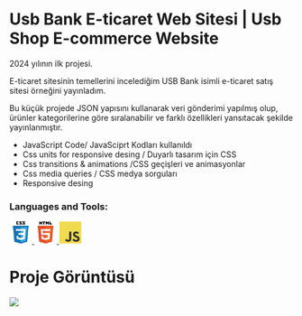 <h1>Usb Bank E-ticaret Web Sitesi | Usb Shop E-commerce Website</h1>

<p>2024 yılının ilk projesi.</p>

<p>E-ticaret sitesinin temellerini incelediğim USB Bank isimli e-ticaret satış sitesi örneğini yayınladım.</p>

<p>Bu küçük projede JSON yapısını kullanarak veri gönderimi yapılmış olup, ürünler kategorilerine göre sıralanabilir ve farklı özellikleri yansıtacak şekilde yayınlanmıştır.</p>

<ul>
  <li>JavaScript Code/ JavaSciprt Kodları kullanıldı</li>
  <li>Css units for responsive desing / Duyarlı tasarım için CSS</li>
  <li>Css transitions & animations /CSS geçi̇şleri̇ ve animasyonlar</li>
  <li>Css media queries / CSS medya sorguları</li>
  <li>Responsive desing</li>
</ul>

<h3 align="left">Languages and Tools:</h3>
<p align="left"> 

  <a href="https://www.w3schools.com/css/" target="_blank" rel="noreferrer"> <img src="https://raw.githubusercontent.com/devicons/devicon/master/icons/css3/css3-original-wordmark.svg" alt="css3" width="40" height="40"/> </a><a href="https://www.w3.org/html/" target="_blank" rel="noreferrer"> <img src="https://raw.githubusercontent.com/devicons/devicon/master/icons/html5/html5-original-wordmark.svg" alt="html5" width="40" height="40"/> </a><a href="https://developer.mozilla.org/en-US/docs/Web/JavaScript" target="_blank" rel="noreferrer"> <img src="https://raw.githubusercontent.com/devicons/devicon/master/icons/javascript/javascript-original.svg" alt="javascript" width="40" height="40"/> </a>
 
<h1>Proje Görüntüsü</h1>

![](images/web-gif.gif)
